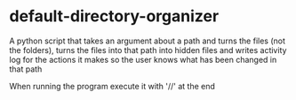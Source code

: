 # default-directory-organizer
A python script that takes an argument about a path and turns the files (not the folders), turns the files into that path into hidden files and writes activity log for the actions it makes so the user knows what has been changed in that path

When running the program execute it with '/<the path you want the program to organize>/' at the end 

